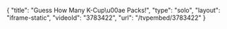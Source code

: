 {
    "title": "Guess How Many K-Cup\u00ae Packs!",
    "type": "solo",
    "layout": "iframe-static",
    "videoId": "3783422",
    "url": "\/tvpembed\/3783422"
}